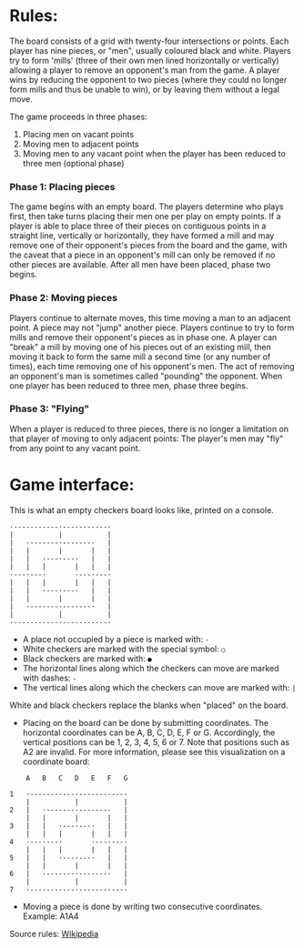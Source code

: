 # Rules:

The board consists of a grid with twenty-four intersections or points. Each player has nine pieces, or "men", usually coloured black and white. Players try to form 'mills' (three of their own men lined horizontally or vertically) allowing a player to remove an opponent's man from the game. A player wins by reducing the opponent to two pieces (where they could no longer form mills and thus be unable to win), or by leaving them without a legal move.

The game proceeds in three phases:

1. Placing men on vacant points
2. Moving men to adjacent points
3. Moving men to any vacant point when the player has been reduced to three men (optional phase)

### Phase 1: Placing pieces

The game begins with an empty board. The players determine who plays first, then take turns placing their men one per play on empty points. If a player is able to place three of their pieces on contiguous points in a straight line, vertically or horizontally, they have formed a mill and may remove one of their opponent's pieces from the board and the game, with the caveat that a piece in an opponent's mill can only be removed if no other pieces are available. After all men have been placed, phase two begins.

### Phase 2: Moving pieces

Players continue to alternate moves, this time moving a man to an adjacent point. A piece may not "jump" another piece. Players continue to try to form mills and remove their opponent's pieces as in phase one. A player can "break" a mill by moving one of his pieces out of an existing mill, then moving it back to form the same mill a second time (or any number of times), each time removing one of his opponent's men. The act of removing an opponent's man is sometimes called "pounding" the opponent. When one player has been reduced to three men, phase three begins.

### Phase 3: "Flying"

When a player is reduced to three pieces, there is no longer a limitation on that player of moving to only adjacent points: The player's men may "fly" from any point to any vacant point.

# Game interface:

This is what an empty checkers board looks like, printed on a console.

```
·-----------·-----------·
|           |           |
|   ·-------·-------·   |
|   |       |       |   |
|   |   ·---·---·   |   |
|   |   |       |   |   |
·---·---·       ·---·---·
|   |   |       |   |   |
|   |   ·---·---·   |   |
|   |       |       |   |
|   ·-------·-------·   |
|           |           |
·-----------·-----------·
```

- A place not occupied by a piece is marked with: `·`
- White checkers are marked with the special symbol: `○`
- Black checkers are marked with: `●`
- The horizontal lines along which the checkers can move are marked with dashes: `-`
- The vertical lines along which the checkers can move are marked with: `|`

White and black checkers replace the blanks when "placed" on the board.

- Placing on the board can be done by submitting coordinates. The horizontal coordinates can be A, B, C, D, E, F or G. Accordingly, the vertical positions can be 1, 2, 3, 4, 5, 6 or 7. Note that positions such as A2 are invalid. For more information, please see this visualization on a coordinate board:

```
    A   B   C   D   E   F   G
   
1   ·-----------·-----------·
    |           |           |
2   |   ·-------·-------·   |
    |   |       |       |   |
3   |   |   ·---·---·   |   |
    |   |   |       |   |   |
4   ·---·---·       ·---·---·
    |   |   |       |   |   |
5   |   |   ·---·---·   |   |
    |   |       |       |   |
6   |   ·-------·-------·   |
    |           |           |
7   ·-----------·-----------·
```

- Moving a piece is done by writing two consecutive coordinates. Example: A1A4

Source rules: [Wikipedia](https://en.wikipedia.org/wiki/Nine_men%27s_morris)

